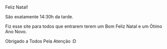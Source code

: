 Feliz Natal!

São exatamente 14:30h da tarde.

Fiz esse site para todos que entrarem terem um Bom Feliz Natal e um Ótimo Ano Novo.


Obrigado a Todos Pela Atenção :D
